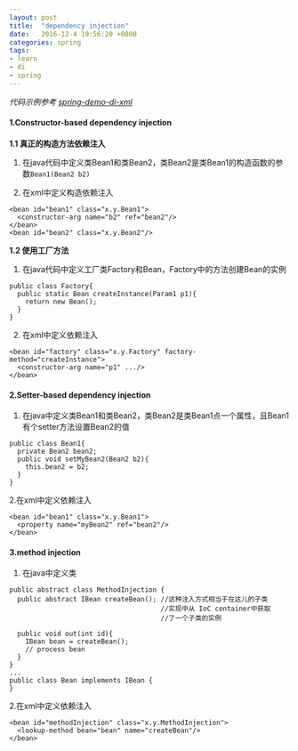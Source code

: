 ```yaml
---
layout: post
title:  "dependency injection"
date:   2016-12-4 19:56:20 +0800
categories: spring
tags:
- learn
- di
- spring
---
```


*代码示例参考 <a href='https://github.com/liuweiii/spring-demo-di-xml' target='_blank'>spring-demo-di-xml</a>*

#### 1.Constructor-based dependency injection

**1.1 真正的构造方法依赖注入**

1. 在java代码中定义类Bean1和类Bean2，类Bean2是类Bean1的构造函数的参数`Bean1(Bean2 b2)`

2. 在xml中定义构造依赖注入

```
<bean id="bean1" class="x.y.Bean1">
  <constructor-arg name="b2" ref="bean2"/>
</bean>
<bean id="bean2" class="x.y.Bean2"/>
```

**1.2 使用工厂方法**

1. 在java代码中定义工厂类Factory和Bean，Factory中的方法创建Bean的实例

```
public class Factory{
  public static Bean createInstance(Param1 p1){
    return new Bean();
  }
}
```

2. 在xml中定义依赖注入

```
<bean id="factory" class="x.y.Factory" factory-method="createInstance">
  <constructor-arg name="p1" .../>
</bean>
```

#### 2.Setter-based dependency injection

1. 在java中定义类Bean1和类Bean2，类Bean2是类Bean1点一个属性，且Bean1有个setter方法设置Bean2的值

```
public class Bean1{
  private Bean2 bean2;
  public void setMyBean2(Bean2 b2){
    this.bean2 = b2;
  }
}
```

2.在xml中定义依赖注入

```
<bean id="bean1" class="x.y.Bean1">
  <property name="myBean2" ref="bean2"/>
</bean>
```

#### 3.method injection

1. 在java中定义类

```
public abstract class MethodInjection {
  public abstract IBean createBean(); //这种注入方式相当于在这儿的子类
                                      //实现中从 IoC container中获取
                                      //了一个子类的实例

  public void out(int id){
    IBean bean = createBean();
    // process bean
  }
}
...
public class Bean implements IBean {
}
```

2.在xml中定义依赖注入

```
<bean id="methodInjection" class="x.y.MethodInjection">
  <lookup-method bean="bean" name="createBean"/>
</bean>
```